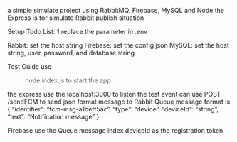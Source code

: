 a simple simulate project
using RabbitMQ, Firebase, MySQL and Node
the Express is for simulate Rabbit publish situation

Setup Todo List:
1.replace the parameter in .env

Rabbit: set the host string
Firebase: set the config json
MySQL: set the host string, user, password, and database string

Test Guide
use 
> node index.js
to start the app

the express use the localhost:3000 to listen the test event
can use POST /sendFCM
to send json format message to Rabbit Queue
message format is
{
    “identifier”: “fcm-msg-a1beff5ac”,
    “type”: “device”,
    “deviceId”: “string”,
    “text”: “Notification message”
}

Firebase use the Queue message index deviceId as the registration token


